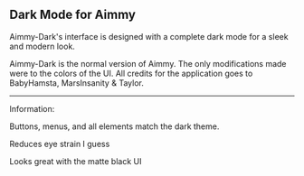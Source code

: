 Dark Mode for Aimmy
---------------------
Aimmy-Dark's interface is designed with a complete dark mode for a sleek and modern look.

Aimmy-Dark is the normal version of Aimmy. The only modifications made were to the colors of the UI.
All credits for the application goes to BabyHamsta, MarsInsanity & Taylor.
_________________________________________________________
Information:


Buttons, menus, and all elements match the dark theme.


Reduces eye strain I guess


Looks great with the matte black UI
